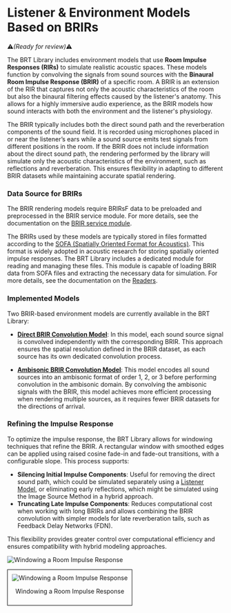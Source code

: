 # Listener & Environment Models Based on BRIRs  
:warning:*(Ready for review)*:warning:

The BRT Library includes environment models that use **Room Impulse Responses (RIRs)** to simulate realistic acoustic spaces. These models function by convolving the signals from sound sources with the **Binaural Room Impulse Response (BRIR)** of a specific room. A BRIR is an extension of the RIR that captures not only the acoustic characteristics of the room but also the binaural filtering effects caused by the listener's anatomy. This allows for a highly immersive audio experience, as the BRIR models how sound interacts with both the environment and the listener's physiology.

The BRIR typically includes both the direct sound path and the reverberation components of the sound field. It is recorded using microphones placed in or near the listener’s ears while a sound source emits test signals from different positions in the room. If the BRIR does not include information about the direct sound path, the rendering performed by the library will simulate only the acoustic characteristics of the environment, such as reflections and reverberation. This ensures flexibility in adapting to different BRIR datasets while maintaining accurate spatial rendering.

### Data Source for BRIRs  
The BRIR rendering models require BRIRsF data to be preloaded and preprocessed in the BRIR service module. For more details, see the documentation on the [BRIR service module](../../service-modules/service-hrbrir.md).  

The BRIRs used by these models are typically stored in files formatted according to the <a href="https://www.sofaconventions.org/mediawiki/index.php/SOFA_(Spatially_Oriented_Format_for_Acoustics)" target="_blank">SOFA (Spatially Oriented Format for Acoustics)</a>. This format is widely adopted in acoustic research for storing spatially oriented impulse responses. The BRT Library includes a dedicated module for reading and managing these files. This module is capable of loading BRIR data from SOFA files  and extracting the necessary data for simulation. For more details, see the documentation on the [Readers](../../readers/index.md).  


### Implemented Models  

Two BRIR-based environment models are currently available in the BRT Library:  

- **[Direct BRIR Convolution Model](./listener-acoustic-environment-model-brir.md)**: In this model, each sound source signal is convolved independently with the corresponding BRIR. This approach ensures the spatial resolution defined in the BRIR dataset, as each source has its own dedicated convolution process.  

- **[Ambisonic BRIR Convolution Model](./listener-acoustic-environment-model-ambisonic-brir.md)**: This model encodes all sound sources into an ambisonic format of order 1, 2, or 3 before performing convolution in the ambisonic domain. By convolving the ambisonic signals with the BRIR, this model achieves more efficient processing when rendering multiple sources, as it requires fewer BRIR datasets for the directions of arrival.  

### Refining the Impulse Response  

To optimize the impulse response, the BRT Library allows for windowing techniques that refine the BRIR. A rectangular window with smoothed edges can be applied using raised cosine fade-in and fade-out transitions, with a configurable slope. This process supports:  

- **Silencing Initial Impulse Components**: Useful for removing the direct sound path, which could be simulated separately using a [Listener Model](../index.md), or eliminating early reflections, which might be simulated using the Image Source Method in a hybrid approach.  
- **Truncating Late Impulse Components**: Reduces computational cost when working with long BRIRs and allows combining the BRIR convolution with simpler models for late reverberation tails, such as Feedback Delay Networks (FDN).  

This flexibility provides greater control over computational efficiency and ensures compatibility with hybrid modeling approaches.  

![Windowing a Room Impulse Response](/BRT-Documentation/assets/windowing.bmp "Windowing a Room Impulse Response")

<div style="border: 1px solid #000; padding: 10px; display: inline-block;">
    <img src="/BRT-Documentation/assets/windowing.jpg" alt="Windowing a Room Impulse Response" style="display: block; margin: 0 auto;">
    <p style="text-align: center;">Windowing a Room Impulse Response</p>
</div>

